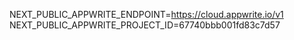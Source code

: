 NEXT_PUBLIC_APPWRITE_ENDPOINT=https://cloud.appwrite.io/v1
NEXT_PUBLIC_APPWRITE_PROJECT_ID=67740bbb001fd83c7d57
